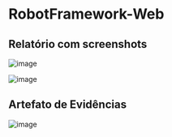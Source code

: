 # RobotFramework-Web
## Relatório com screenshots
![image](https://github.com/user-attachments/assets/dc4166a2-cc39-4876-865a-33bd1afa55a7)

![image](https://github.com/user-attachments/assets/94f328c1-4dfa-4759-b346-ae6fea2d5272)

## Artefato de Evidências
![image](https://github.com/user-attachments/assets/21e4bb78-efa0-48ee-926b-77e8775b9009)
